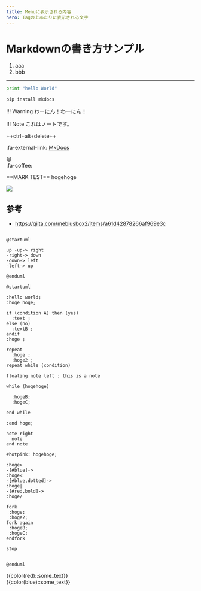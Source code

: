 ```yaml
---
title: Menuに表示される内容
hero: Tagの上あたりに表示される文字
---
```

# Markdownの書き方サンプル

1. aaa
2. bbb

----

```python
print "hello World"
```

```
pip install mkdocs
```

!!! Warning
    わーにん！わーにん！
    
!!! Note
    これはノートです。    


++ctrl+alt+delete++

:fa-external-link: [MkDocs](http://www.mkdocs.org/)

:smile:  
:fa-coffee:

==MARK TEST== hogehoge  

![](https://gyazo.com/42ff00b4fe5ad7bc8e1742cdad3aaafc.png)

## 参考
  
  * https://qiita.com/mebiusbox2/items/a61d42878266af969e3c


```plantuml format="png" classes="uml myDiagram" alt="My super diagram placeholder" title="My super diagram" width="300px" height="300px"

@startuml

up -up-> right
-right-> down
-down-> left
-left-> up

@enduml  
```

```plantuml
@startuml

:hello world;
:hoge hoge;

if (condition A) then (yes)
  :text ;
else (no)
  :textB ;
endif
:hoge ;

repeat
  :hoge ;
  :hoge2 ;
repeat while (condition)

floating note left : this is a note

while (hogehoge)

  :hogeB;
  :hogeC;

end while

:end hoge;

note right
  note
end note

#hotpink: hogehoge;

:hoge>
-[#blue]->
:hoge<
-[#blue,dotted]->
:hoge|
-[#red,bold]->
:hoge/

fork
 :hoge;
 :hoge2;
fork again
 :hogeB;
 :hogeC;
endfork

stop


@enduml
```



{{color(red)::some_text}}  
{{color(blue)::some_text}}

